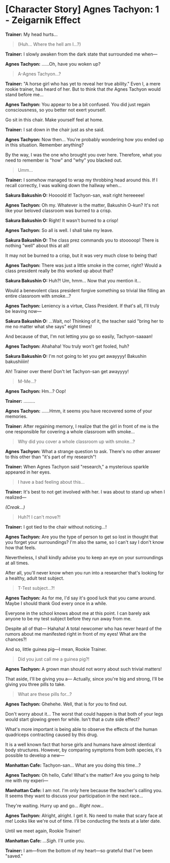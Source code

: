 # [Character Story] Agnes Tachyon: 1 - Zeigarnik Effect

**Trainer:** My head hurts...

> (Huh... Where the hell am I...?)

**Trainer:** I slowly awaken from the dark state that surrounded me when—

**Agnes Tachyon:** ......Oh, have you woken up?

> A-Agnes Tachyon...?

**Trainer:** "A horse girl who has yet to reveal her true ability." Even I, a mere rookie trainer, has heard of her. But to think that *the* Agnes Tachyon would stand before me...

**Agnes Tachyon:** You appear to be a bit confused. You did just regain consciousness, so you better not exert yourself.

Go sit in this chair. Make yourself feel at home.

**Trainer:** I sat down in the chair just as she said.

**Agnes Tachyon:** Now then... You're probably wondering how you ended up in this situation. Remember anything?

By the way, I was the one who brought you over here. Therefore, what you need to remember is "how" and "why" you blacked out.

> Umm...

**Trainer:** I somehow managed to wrap my throbbing head around this. If I recall correctly, I was walking down the hallway when...

**Sakura Bakushin O:** Hoooold it! Tachyon-san, wait right hereeeee!

**Agnes Tachyon:** Oh my. Whatever is the matter, Bakushin O-kun? It's not like your beloved classroom was burned to a crisp.

**Sakura Bakushin O:** Right! It wasn't burned to a crisp!

**Agnes Tachyon:** So all is well. I shall take my leave.

**Sakura Bakushin O:** The class prez commands you to stooooop! There is nothing "well" about this at all!

It may not be burned to a crisp, but it was very much close to being that!

**Agnes Tachyon:** There was just a little smoke in the corner, right? Would a class president really be *this* worked up about that?

**Sakura Bakushin O:** Huh?! Um, hmm... Now that you mention it...

Would a benevolent class president forgive something so trivial like filling an entire classroom with smoke...?

**Agnes Tachyon:** Leniency is a virtue, Class President. If that's all, I'll truly be leaving now—

**Sakura Bakushin O:** ...Wait, no! Thinking of it, the teacher said "bring her to me no matter what she says" eight times!

And because of that, I'm not letting you go so easily, Tachyon-saaaan!

**Agnes Tachyon:** Ahahaha! You truly won't get fooled, huh?

**Sakura Bakushin O:** I'm not going to let you get awayyyy! Bakushin bakushiiiin!

Ah! Trainer over there! Don't let Tachyon-san get awayyyy!

> M-Me...?

**Agnes Tachyon:** Hm...? Oop!

**Trainer:** .........

**Agnes Tachyon:** ......Hmm, it seems you have recovered some of your memories.

**Trainer:** After regaining memory, I realize that the girl in front of me is the one responsible for covering a whole classroom with smoke...

> Why did you cover a whole classroom up with smoke...?

**Agnes Tachyon:** What a strange question to ask. There's no other answer to this other than "it's part of my research"!

**Trainer:** When Agnes Tachyon said "research," a mysterious sparkle appeared in her eyes.

> I have a bad feeling about this...

**Trainer:** It's best to not get involved with her. I was about to stand up when I realized—

*(Creak...)*

> Huh?! I can't move?!

**Trainer:** I got tied to the chair without noticing...!

**Agnes Tachyon:** Are you the type of person to get so lost in thought that you forget your surroundings? I'm also the same, so I can't say I don't know how that feels.

Nevertheless, I shall kindly advise you to keep an eye on your surroundings at all times.

After all, you'll never know when you run into a researcher that's looking for a healthy, adult test subject.

> T-Test subject...?!

**Agnes Tachyon:** As for me, I'd say it's good luck that you came around. Maybe I should thank God every once in a while.

Everyone in the school knows about me at this point. I can barely ask anyone to be my test subject before they run away from me.

Despite all of that— Hahaha! A total newcomer who has never heard of the rumors about me manifested right in front of my eyes! What are the chances?!

And so, little guinea pig—I mean, Rookie Trainer.

> Did you just call me a guinea pig?!

**Agnes Tachyon:** A grown man should not worry about such trivial matters!

That aside, I'll be giving you a— Actually, since you're big and strong, I'll be giving you three pills to take.

> What are these pills for...?

**Agnes Tachyon:** Ghehehe. Well, that is for *you* to find out.

Don't worry about it... The worst that could happen is that both of your legs would start glowing green for while. Isn't that a cute side effect?

What's more important is being able to observe the effects of the human quadriceps contracting caused by this drug.

It is a well known fact that horse girls and humans have almost identical body structures. However, by comparing symptoms from both species, it's possible to develop a new—

**Manhattan Cafe:** Tachyon-san... What are you doing this time...?

**Agnes Tachyon:** Oh hello, Cafe! What's the matter? Are you going to help me with my experi—

**Manhattan Cafe:** I am not. I'm only here because the teacher's calling you. It seems they want to discuss your participation in the next race...

They're waiting. Hurry up and go... *Right now...*

**Agnes Tachyon:** Alright, alright. I get it. No need to make that scary face at me! Looks like we're out of time. I'll be conducting the tests at a later date.

Until we meet again, Rookie Trainer!

**Manhattan Cafe:** *...Sigh.* I'll untie you.

**Trainer:** I am—from the bottom of my heart—so grateful that I've been "saved."
